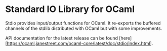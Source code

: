 # Standard IO Library for OCaml

Stdio provides input/output functions for OCaml.  It re-exports the
buffered channels of the stdlib distributed with OCaml but with some
improvements.

API documentation for the latest release can be found
[here][https://ocaml.janestreet.com/ocaml-core/latest/doc/stdio/index.html].
